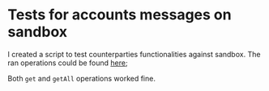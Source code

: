 # Tests for accounts messages on sandbox

I created a script to test counterparties functionalities against sandbox. The ran operations could be found [here](https://github.com/feliun/revolut/blob/master/bin/playground.js#L46-L53);

Both `get` and `getAll` operations worked fine.
